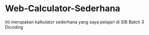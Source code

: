 # Web-Calculator-Sederhana
Ini merupakan kalkulator sederhana yang saya pelajari di SIB Batch 3 Dicoding
